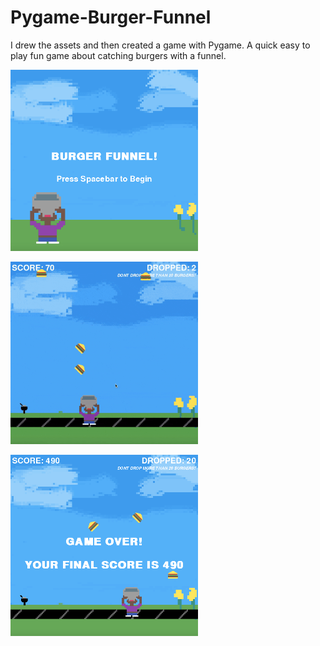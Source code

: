 # Pygame-Burger-Funnel

I drew the assets and then created a game with Pygame. A quick easy to play fun game about catching burgers with a funnel. 

<img src="screenshots/screenshot.png"></img>

<img src="screenshots/gameplay.gif"></img>

<img src="screenshots/screenshot1.png"></img>
